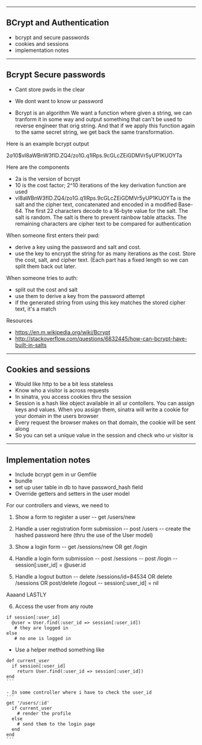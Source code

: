 ----------------------------------
BCrypt and Authentication
----------------------------------
- bcrypt and secure passwords
- cookies and sessions
- implementation notes

----------------------------------
Bcrypt Secure passwords
----------------------------------
- Cant store pwds in the clear
- We dont want to know ur password

- Bcrypt is an algorithm
We want a function where given a string, we can tranform it in some way and output something that can't be used to reverse engineer that orig string. And that if we apply this function again to the same secret string, we get back the same transformation.

Here is an example bcrypt output

$2a$10$vI8aWBnW3fID.ZQ4/zo1G.q1lRps.9cGLcZEiGDMVr5yUP1KUOYTa

Here are the components

- 2a is the version of bcrypt
- 10 is the cost factor; 2^10 iterations of the key derivation function are used
- vI8aWBnW3fID.ZQ4/zo1G.q1lRps.9cGLcZEiGDMVr5yUP1KUOYTa is the salt and the cipher text, concatenated and encoded in a modified Base-64. The first 22 characters decode to a 16-byte value for the salt. The salt is random.  The salt is there to prevent rainbow table attacks. The remaining characters are cipher text to be compared for authentication

When someone first enters their pwd:
- derive a key using the password and salt and cost.
- use the key to encrypt the string for as many iterations as the cost. Store the cost, salt, and cipher text. (Each part has a fixed length so we can split them back out later.

When someone tries to auth:
- split out the cost and salt
- use them to derive a key from the password attempt
- if the generated string from using this key matches the stored cipher text, it's a match

Resources
- https://en.m.wikipedia.org/wiki/Bcrypt
- http://stackoverflow.com/questions/6832445/how-can-bcrypt-have-built-in-salts

----------------------------------
Cookies and sessions
----------------------------------
- Would like http to be a bit less stateless
- Know who a visitor is across requests
- In sinatra, you access cookies thru the session
- Session is a hash like object available in all ur contollers. You can assign keys and values. When you assign them, sinatra will write a cookie for your domain in the users browser
- Every request the browser makes on that domain, the cookie will be sent along
- So you can set a unique value in the session and check who ur visitor is


----------------------------------
Implementation notes
----------------------------------

- Include bcrypt gem in ur Gemfile
- bundle
- set up user table in db to have password_hash field
- Override getters and setters in the user model

For our controllers and views, we need to

1. Show a form to register a user
-- get /users/new

2. Handle a user registration form submission
-- post /users
-- create the hashed password here (thru the use of the User model)

3. Show a login form
-- get /sessions/new OR get /login

4. Handle a login form submission
-- post /sessions
-- post /login
-- session[:user_id] = @user.id

5. Handle a logout button
-- delete /sessions/id=84534 OR delete /sessions OR post/delete /logout
-- session[:user_id] = nil

Aaaand LASTLY

6. Access the user from any route
```
if session[:user_id]
  @user = User.find(:user_id => session[:user_id])
   # they are logged in
else
   # no one is logged in
```
- Use a helper method something like
````
def current_user
  if session[:user_id]
    return User.find(:user_id => session[:user_id])
end
```

- In some controller where i have to check the user_id
```
get '/users/:id'
  if current_user
    # render the profile
  else
    # send them to the login page
  end
end
```
